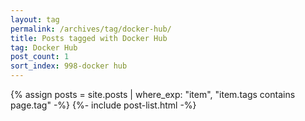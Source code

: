 ```yaml
---
layout: tag
permalink: /archives/tag/docker-hub/
title: Posts tagged with Docker Hub
tag: Docker Hub
post_count: 1
sort_index: 998-docker hub
---
```

{% assign posts = site.posts | where_exp: "item", "item.tags contains page.tag" -%}
{%- include post-list.html -%}
